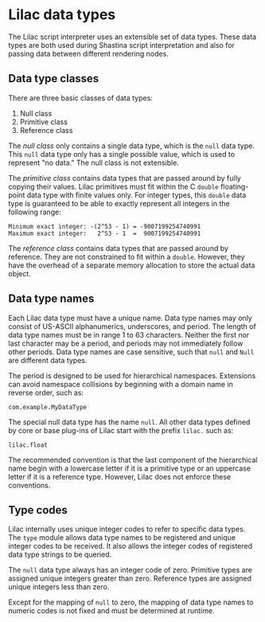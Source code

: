 # Lilac data types

The Lilac script interpreter uses an extensible set of data types.  These data types are both used during Shastina script interpretation and also for passing data between different rendering nodes.

## Data type classes

There are three basic classes of data types:

1. Null class
2. Primitive class
3. Reference class

The _null class_ only contains a single data type, which is the `null` data type.  This `null` data type only has a single possible value, which is used to represent "no data."  The null class is not extensible.

The _primitive class_ contains data types that are passed around by fully copying their values.  Lilac primitives must fit within the C `double` floating-point data type with finite values only.  For integer types, this `double` data type is guaranteed to be able to exactly represent all integers in the following range:

    Minimum exact integer: -(2^53 - 1) = -9007199254740991
    Maximum exact integer:   2^53 - 1  =  9007199254740991

The _reference class_ contains data types that are passed around by reference.  They are not constrained to fit within a `double`.  However, they have the overhead of a separate memory allocation to store the actual data object.

## Data type names

Each Lilac data type must have a unique name.  Data type names may only consist of US-ASCII alphanumerics, underscores, and period.  The length of data type names must be in range 1 to 63 characters.  Neither the first nor last character may be a period, and periods may not immediately follow other periods.  Data type names are case sensitive, such that `null` and `Null` are different data types.

The period is designed to be used for hierarchical namespaces.  Extensions can avoid namespace collisions by beginning with a domain name in reverse order, such as:

    com.example.MyDataType

The special null data type has the name `null`.  All other data types defined by core or base plug-ins of Lilac start with the prefix `lilac.` such as:

    lilac.float

The recommended convention is that the last component of the hierarchical name begin with a lowercase letter if it is a primitive type or an uppercase letter if it is a reference type.  However, Lilac does not enforce these conventions.

## Type codes

Lilac internally uses unique integer codes to refer to specific data types.  The `type` module allows data type names to be registered and unique integer codes to be received.  It also allows the integer codes of registered data type strings to be queried.

The `null` data type always has an integer code of zero.  Primitive types are assigned unique integers greater than zero.  Reference types are assigned unique integers less than zero.

Except for the mapping of `null` to zero, the mapping of data type names to numeric codes is not fixed and must be determined at runtime.